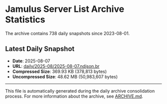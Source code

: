 # Jamulus Server List Archive Statistics

The archive contains 738 daily snapshots since 2023-08-01.

## Latest Daily Snapshot

- **Date**: 2025-08-07
- **URL**: [daily/2025-08/2025-08-07.ndjson.br](https://jamulus-archive.ap-south-1.linodeobjects.com/main/daily/2025-08/2025-08-07.ndjson.br)
- **Compressed Size**: 369.93 KB (378,813 bytes)
- **Uncompressed Size**: 48.62 MB (50,983,607 bytes)

---

This file is automatically generated during the daily archive consolidation process.
For more information about the archive, see [ARCHIVE.md](ARCHIVE.md).
